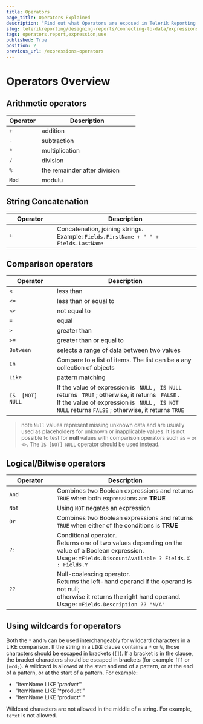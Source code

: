 ```yaml
---
title: Operators
page_title: Operators Explained
description: "Find out what Operators are exposed in Telerik Reporting and how you may use them in the expressions in reports."
slug: telerikreporting/designing-reports/connecting-to-data/expressions/expressions-reference/operators
tags: operators,report,expression,use
published: True
position: 2
previous_url: /expressions-operators
---
```

<style>
table th:first-of-type {
	width: 25%;
}
table th:nth-of-type(2) {
	width: 75%;
}
</style>

# Operators Overview

## Arithmetic operators

| Operator | Description |
| ------ | ------ |
| `+` |addition|
| `-` |subtraction|
| `*` |multiplication|
| `/` |division|
| `%` |the remainder after division|
| `Mod` |modulu|

## String Concatenation

| Operator | Description |
| ------ | ------ |
| `+` |Concatenation, joining strings.<br/> Example: `Fields.FirstName + " " + Fields.LastName`|

## Comparison operators

| Operator | Description |
| ------ | ------ |
| `<` |less than|
| `<=` |less than or equal to|
| `<>` |not equal to|
| `=` |equal|
| `>` |greater than|
| `>=` |greater than or equal to|
| `Between` |selects a range of data between two values|
| `In` |Compare to a list of items. The list can be a any collection of objects|
| `Like` |pattern matching|
| `IS  [NOT] NULL` |If the value of expression is ` NULL` , ` IS NULL` returns ` TRUE` ; otherwise, it returns ` FALSE` .<br/> If the value of expression is ` NULL` , ` IS NOT NULL` returns `FALSE` ; otherwise, it returns `TRUE` |

>note `Null` values represent missing unknown data and are usually used as placeholders for unknown or inapplicable values. It is not possible to test for __null__ values with comparison operators such as `=` or `<>`. The `IS [NOT] NULL` operator should be used instead.

## Logical/Bitwise operators

| Operator | Description |
| ------ | ------ |
| `And` |Combines two Boolean expressions and returns `TRUE` when both expressions are __TRUE__ |
| `Not` |Using `NOT` negates an expression|
| `Or` |Combines two Boolean expressions and returns `TRUE` when either of the conditions is __TRUE__ |
| `?:` |Conditional operator.<br/> Returns one of two values depending on the value of a Boolean expression. <br/> Usage: `=Fields.DiscountAvailable ? Fields.X : Fields.Y`|
| `??` |Null-coalescing operator.<br/> Returns the left-hand operand if the operand is not null; <br/> otherwise it returns the right hand operand. <br/> Usage: `=Fields.Description ?? "N/A"`|

## Using wildcards for operators

Both the `*` and `%` can be used interchangeably for wildcard characters in a LIKE comparison. If the string in a `LIKE` clause contains a `*` or `%`, those characters should be escaped in brackets (`[]`). If a bracket is in the clause, the bracket characters should be escaped in brackets (for example `[[]` or `[&cd;`). A wildcard is allowed at the start and end of a pattern, or at the end of a pattern, or at the start of a pattern. For example:

* "ItemName LIKE '*product*'"
* "ItemName LIKE '*product'"
* "ItemName LIKE 'product*'"

Wildcard characters are not allowed in the middle of a string. For example, `te*xt` is not allowed.
